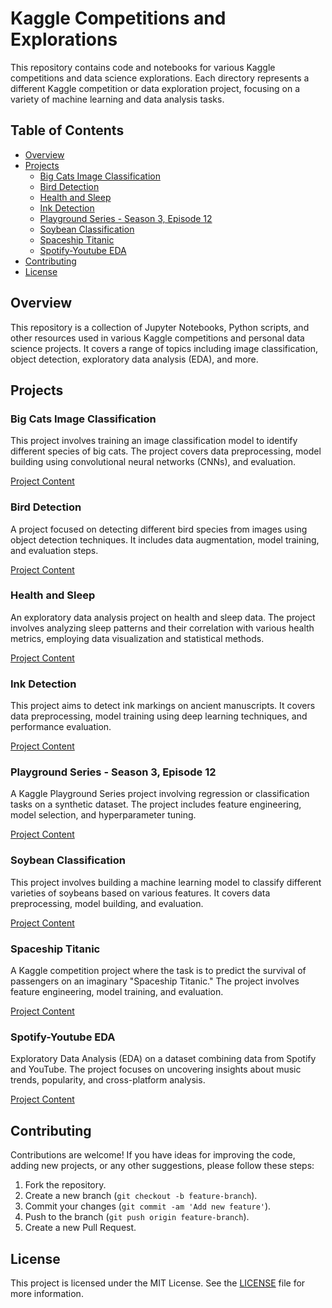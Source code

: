 # Kaggle Competitions and Explorations

This repository contains code and notebooks for various Kaggle competitions and data science explorations. Each directory represents a different Kaggle competition or data exploration project, focusing on a variety of machine learning and data analysis tasks.

## Table of Contents

- [Overview](#overview)
- [Projects](#projects)
  - [Big Cats Image Classification](#big-cats-image-classification)
  - [Bird Detection](#bird-detection)
  - [Health and Sleep](#health-and-sleep)
  - [Ink Detection](#ink-detection)
  - [Playground Series - Season 3, Episode 12](#playground-series---season-3-episode-12)
  - [Soybean Classification](#soybean-classification)
  - [Spaceship Titanic](#spaceship-titanic)
  - [Spotify-Youtube EDA](#spotify-youtube-eda)
- [Contributing](#contributing)
- [License](#license)

## Overview

This repository is a collection of Jupyter Notebooks, Python scripts, and other resources used in various Kaggle competitions and personal data science projects. It covers a range of topics including image classification, object detection, exploratory data analysis (EDA), and more.

## Projects

### Big Cats Image Classification

This project involves training an image classification model to identify different species of big cats. The project covers data preprocessing, model building using convolutional neural networks (CNNs), and evaluation.

[Project Content](https://github.com/dustinober1/Kaggle/tree/main/Big%20Cats%20Image%20Classification)

### Bird Detection

A project focused on detecting different bird species from images using object detection techniques. It includes data augmentation, model training, and evaluation steps.

[Project Content](https://github.com/dustinober1/Kaggle/tree/main/Bird%20Detection)

### Health and Sleep

An exploratory data analysis project on health and sleep data. The project involves analyzing sleep patterns and their correlation with various health metrics, employing data visualization and statistical methods.

[Project Content](https://github.com/dustinober1/Kaggle/tree/main/Health%20and%20Sleep)

### Ink Detection

This project aims to detect ink markings on ancient manuscripts. It covers data preprocessing, model training using deep learning techniques, and performance evaluation.

[Project Content](https://github.com/dustinober1/Kaggle/tree/main/Ink%20Detection)

### Playground Series - Season 3, Episode 12

A Kaggle Playground Series project involving regression or classification tasks on a synthetic dataset. The project includes feature engineering, model selection, and hyperparameter tuning.

[Project Content](https://github.com/dustinober1/Kaggle/tree/main/Playground%20Series%20-%20Season%203,%20Episode%2012)

### Soybean Classification

This project involves building a machine learning model to classify different varieties of soybeans based on various features. It covers data preprocessing, model building, and evaluation.

[Project Content](https://github.com/dustinober1/Kaggle/tree/main/Soybean%20Classification)

### Spaceship Titanic

A Kaggle competition project where the task is to predict the survival of passengers on an imaginary "Spaceship Titanic." The project involves feature engineering, model training, and evaluation.

[Project Content](https://github.com/dustinober1/Kaggle/tree/main/Spaceship%20Titanic)

### Spotify-Youtube EDA

Exploratory Data Analysis (EDA) on a dataset combining data from Spotify and YouTube. The project focuses on uncovering insights about music trends, popularity, and cross-platform analysis.

[Project Content](https://github.com/dustinober1/Kaggle/tree/main/Spotisfy-Youtube-%20EDA)

## Contributing

Contributions are welcome! If you have ideas for improving the code, adding new projects, or any other suggestions, please follow these steps:

1. Fork the repository.
2. Create a new branch (`git checkout -b feature-branch`).
3. Commit your changes (`git commit -am 'Add new feature'`).
4. Push to the branch (`git push origin feature-branch`).
5. Create a new Pull Request.

## License

This project is licensed under the MIT License. See the [LICENSE](LICENSE) file for more information.
